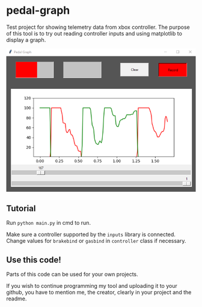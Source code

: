 # pedal-graph
Test project for showing telemetry data from xbox controller.
The purpose of this tool is to try out reading controller inputs and using matplotlib to display a graph.

![demo](demo.png)

## Tutorial
Run ```python main.py``` in cmd to run.

Make sure a controller supported by the ```inputs``` library is connected. Change values for ```brakebind``` or ```gasbind``` in ```controller``` class if necessary.

## Use this code!
Parts of this code can be used for your own projects.

If you wish to continue programming my tool and uploading it to your github, you have to mention me, the creator, clearly in your project and the readme.
